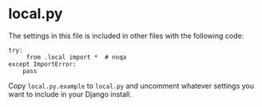 # local.py

The settings in this file is included in other files with the following code:

```
try:
     from .local import *  # noqa
except ImportError:
    pass
```

Copy `local.py.example` to `local.py` and uncomment whatever settings you want to include in your Django install.
